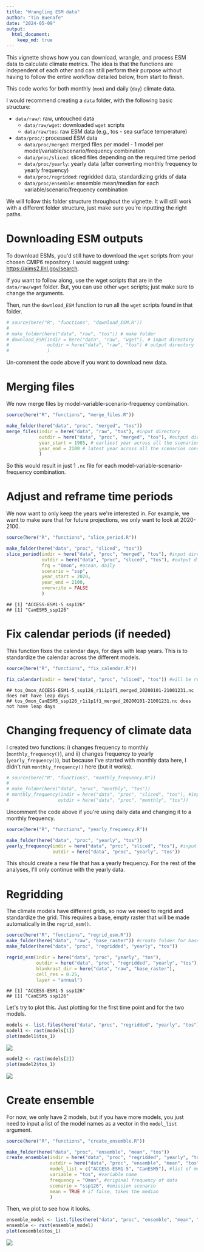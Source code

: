 ```yaml
---
title: "Wrangling ESM data"
author: "Tin Buenafe"
date: "2024-05-09"
output: 
  html_document:
    keep_md: true   
---
```




This vignette shows how you can download, wrangle, and process ESM data to calculate climate metrics. The idea is that the functions are independent of each other and can still perform their purpose without having to follow the entire workflow detailed below, from start to finish.

This code works for both monthly (`mon`) and daily (`day`) climate data.

I would recommend creating a `data` folder, with the following basic structure:

- `data/raw/`: raw, untouched data
  - `data/raw/wget`: downloaded `wget` scripts
  - `data/raw/tos`: raw ESM data (e.g., tos - sea surface temperature)
- `data/proc/`: processed ESM data
  - `data/proc/merged`: merged files per model - 1 model per model/variable/scenario/frequency combination
  - `data/proc/sliced`: sliced files depending on the required time period
  - `data/proc/yearly`: yearly data (after converting monthly frequency to yearly frequency)
  - `data/proc/regridded`: regridded data, standardizing grids of data
  - `data/proc/ensemble`: ensemble mean/median for each variable/scenario/frequency combination
  
We will follow this folder structure throughout the vignette. It will still work with a different folder structure, just make sure you're inputting the right paths.

# Downloading ESM outputs

To download ESMs, you'd still have to download the `wget` scripts from your chosen CMIP6 repository. I would suggest using: https://aims2.llnl.gov/search.

If you want to follow along, use the wget scripts that are in the `data/raw/wget` folder. But, you can use other `wget` scripts; just make sure to change the arguments.

Then, run the `download_ESM` function to run all the `wget` scripts found in that folder.

```r
# source(here("R", "functions", "download_ESM.R"))
# 
# make_folder(here("data", "raw", "tos")) # make folder
# download_ESM(indir = here("data", "raw", "wget"), # input directory
#              outdir = here("data", "raw", "tos") # output directory
#              )
```

Un-comment the code above if you want to download new data.

# Merging files

We now merge files by model-variable-scenario-frequency combination.

```r
source(here("R", "functions", "merge_files.R"))

make_folder(here("data", "proc", "merged", "tos"))
merge_files(indir = here("data", "raw", "tos"), #input directory
            outdir = here("data", "proc", "merged", "tos"), #output directory
            year_start = 1985, # earliest year across all the scenarios considered (e.g., historical, ssp126, ssp245, ssp585)
            year_end = 2100 # latest year across all the scenarios considered
            )
```

So this would result in just 1 `.nc` file for each model-variable-scenario-frequency combination.

# Adjust and reframe time periods

We now want to only keep the years we're interested in. For example, we want to make sure that for future projections, we only want to look at 2020-2100.


```r
source(here("R", "functions", "slice_period.R"))

make_folder(here("data", "proc", "sliced", "tos"))
slice_period(indir = here("data", "proc", "merged", "tos"), #input directory
             outdir = here("data", "proc", "sliced", "tos"), #output directory
             frq = "Omon", #ocean, daily
             scenario = "ssp",
             year_start = 2020,
             year_end = 2100,
             overwrite = FALSE
             )
```

```
## [1] "ACCESS-ESM1-5_ssp126"
## [1] "CanESM5_ssp126"
```

# Fix calendar periods (if needed)

This function fixes the calendar days, for days with leap years. This is to standardize the calendar across the different models.


```r
source(here("R", "functions", "fix_calendar.R"))

fix_calendar(indir = here("data", "proc", "sliced", "tos")) #will be rewritten
```

```
## tos_Omon_ACCESS-ESM1-5_ssp126_r1i1p1f1_merged_20200101-21001231.nc does not have leap days
## tos_Omon_CanESM5_ssp126_r1i1p1f1_merged_20200101-21001231.nc does not have leap days
```

# Changing frequency of climate data

I created two functions: i) changes frequency to monthly (`monthly_frequency()`), and ii) changes frequency to yearly (`yearly_frequency()`), but because I've started with monthly data here, I didn't run `monthly_frequency()` here (but it works).


```r
# source(here("R", "functions", "monthly_frequency.R"))
# 
# make_folder(here("data", "proc", "monthly", "tos"))
# monthly_frequency(indir = here("data", "proc", "sliced", "tos"), #input directory
#                  outdir = here("data", "proc", "monthly", "tos"))
```

Uncomment the code above if you're using daily data and changing it to a monthly frequency.


```r
source(here("R", "functions", "yearly_frequency.R"))

make_folder(here("data", "proc", "yearly", "tos"))
yearly_frequency(indir = here("data", "proc", "sliced", "tos"), #input directory
                 outdir = here("data", "proc", "yearly", "tos"))
```

This should create a new file that has a yearly frequency. For the rest of the analyses, I'll only continue with the yearly data.

# Regridding

The climate models have different grids, so now we need to regrid and standardize the grid. This requires a base, empty raster that will be made automatically in the `regrid_esm()`.


```r
source(here("R", "functions", "regrid_esm.R"))
make_folder(here("data", "raw", "base_raster")) #create folder for base raster
make_folder(here("data", "proc", "regridded", "yearly", "tos"))

regrid_esm(indir = here("data", "proc", "yearly", "tos"),
           outdir = here("data", "proc", "regridded", "yearly", "tos"),
           blankrast_dir = here("data", "raw", "base_raster"),
           cell_res = 0.25,
           layer = "annual")
```

```
## [1] "ACCESS-ESM1-5 ssp126"
## [1] "CanESM5 ssp126"
```

Let's try to plot this. Just plotting for the first time point and for the two models.


```r
models <- list.files(here("data", "proc", "regridded", "yearly", "tos"), full.names = TRUE)
model1 <- rast(models[1])
plot(model1$tos_1)
```

![](README_files/figure-html/plot_regridded-1.png)<!-- -->

```r
model2 <- rast(models[2])
plot(model2$tos_1)
```

![](README_files/figure-html/plot_regridded-2.png)<!-- -->

# Create ensemble

For now, we only have 2 models, but if you have more models, you just need to input a list of the model names as a vector in the `model_list` argument.


```r
source(here("R", "functions", "create_ensemble.R"))

make_folder(here("data", "proc", "ensemble", "mean", "tos"))
create_ensemble(indir = here("data", "proc", "regridded", "yearly", "tos"), #input directory
                outdir = here("data", "proc", "ensemble", "mean", "tos"), #output directory
                model_list = c("ACCESS-ESM1-5", "CanESM5"), #list of models for ensemble
                variable = "tos", #variable name
                frequency = "Omon", #original frequency of data
                scenario = "ssp126", #emission scenario
                mean = TRUE # if false, takes the median
                )
```

Then, we plot to see how it looks.


```r
ensemble_model <- list.files(here("data", "proc", "ensemble", "mean", "tos"), full.names = TRUE)
ensemble <- rast(ensemble_model)
plot(ensemble$tos_1)
```

![](README_files/figure-html/plot_ensemble-1.png)<!-- -->
